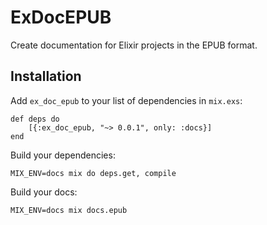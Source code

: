 # ExDocEPUB

Create documentation for Elixir projects in the EPUB format.

## Installation

Add `ex_doc_epub` to your list of dependencies in `mix.exs`:

    def deps do
        [{:ex_doc_epub, "~> 0.0.1", only: :docs}]
    end

Build your dependencies:

    MIX_ENV=docs mix do deps.get, compile

Build your docs:

    MIX_ENV=docs mix docs.epub
